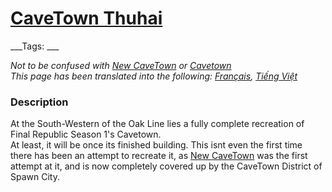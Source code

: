 # [CaveTown Thuhai]()
___Tags: ___

_Not to be confused with [New CaveTown](#new-cavetown) or [Cavetown](#cavetown)_  
_This page has been translated into the following: [Français](#second-cavetown-FR), [Tiếng Việt](#second-cavetown-VT)_

### Description

At the South-Western of the Oak Line lies a fully complete recreation of Final Republic Season 1's Cavetown.  
At least, it will be once its finished building. This isnt even the first time there has been an attempt to recreate it, as [New CaveTown](#new-cavetown) was the first attempt at it, and is now completely covered up by the CaveTown District of Spawn City.